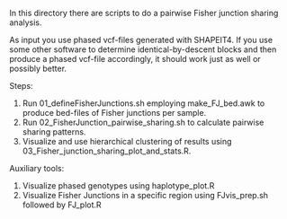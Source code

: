In this directory there are scripts to do a pairwise Fisher junction sharing analysis.

As input you use phased vcf-files generated with SHAPEIT4. 
If you use some other software to determine identical-by-descent blocks and then produce a phased vcf-file accordingly, it should work just as well or possibly better.

Steps:

1. Run 01_defineFisherJunctions.sh employing make_FJ_bed.awk to produce bed-files of Fisher junctions per sample.
2. Run 02_FisherJunction_pairwise_sharing.sh to calculate pairwise sharing patterns.
3. Visualize and use hierarchical clustering of results using 03_Fisher_junction_sharing_plot_and_stats.R.

Auxiliary tools:
1. Visualize phased genotypes using haplotype_plot.R
2. Visualize Fisher Junctions in a specific region using FJvis_prep.sh followed by FJ_plot.R
